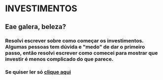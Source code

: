 # INVESTIMENTOS

## Eae galera, beleza? 
### Resolvi escrever sobre como começar os investimentos. Algumas pessoas tem dúvida e "medo" de dar o primeiro passo, então resolvi escrever como comecei para mostrar que investir é menos complicado do que parece.

### Se quiser ler só [clique aqui](https://medium.com/@richard.h.passos/iniciando-no-mundo-dos-investimentos-f18e807850c7)

